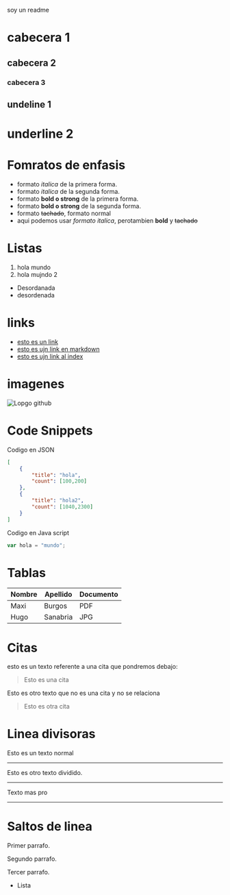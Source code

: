 soy un readme
# cabecera 1
## cabecera 2
### cabecera 3

undeline 1
------------------

underline 2
=============

# Fomratos de enfasis
- formato *italica* de la primera forma.
- formato _italica_ de la segunda forma.
- formato **bold o strong** de la primera forma.
- formato __bold o strong__ de la segunda forma.
- formato ~~tachado~~, formato normal
- aqui podemos usar *formato italica*, perotambien **bold** y ~~tachado~~

# Listas
1. hola mundo
2. hola mujndo 2
- Desordanada
- desordenada


# links

- <a href="http://www.google.com"> esto es un link </a>
- [esto es ujn link en markdown](http://www.google.com) 
- [esto es ujn link al index](index.html) 


# imagenes 
![Lopgo github](https://1000marcas.net/wp-content/uploads/2020/02/logo-GitHub.png) 

# Code Snippets
Codigo en JSON
```JSON
[
    {
        "title": "hola",
        "count": [100,200]
    },
    {
        "title": "hola2",
        "count": [1040,2300]
    }
]
```
Codigo en Java script
```Javascript
var hola = "mundo";
```

# Tablas
| Nombre | Apellido | Documento | 
| ------ | -------- | --------- |
| Maxi | Burgos | PDF |
| Hugo | Sanabria | JPG | 

# Citas
esto es un texto referente a una cita que pondremos debajo:
> Esto es una cita 

Esto es otro texto que no es una cita y no se relaciona
> Esto es otra cita

# Linea divisoras
Esto es un texto normal

---
Esto es otro texto dividido.

***

Texto mas pro

___


# Saltos de linea

Primer parrafo.

Segundo parrafo.

Tercer parrafo.
- Lista
